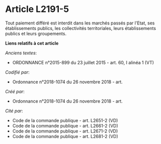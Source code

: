 # Article L2191-5

Tout paiement différé est interdit dans les marchés passés par l'Etat, ses établissements publics, les collectivités
territoriales, leurs établissements publics et leurs groupements.

**Liens relatifs à cet article**

_Anciens textes_:

  - ORDONNANCE n°2015-899 du 23 juillet 2015 - art. 60, I alinéa 1 (VT)

_Codifié par_:

  - Ordonnance n°2018-1074 du 26 novembre 2018 - art.

_Créé par_:

  - Ordonnance n°2018-1074 du 26 novembre 2018 - art.

_Cité par_:

  - Code de la commande publique - art. L2651-2 (VD)
  - Code de la commande publique - art. L2661-2 (VD)
  - Code de la commande publique - art. L2671-2 (VD)
  - Code de la commande publique - art. L2681-2 (VD)
